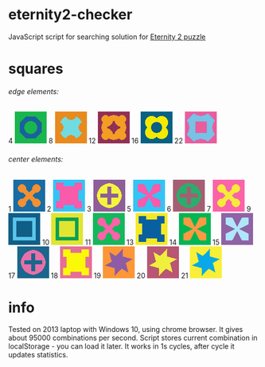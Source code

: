 # eternity2-checker

JavaScript script for searching solution for [Eternity 2 puzzle](https://en.wikipedia.org/wiki/Eternity_II_puzzle)

# squares

###### edge elements:

4 ![Square](/squares/4.png)
8 ![Square](/squares/8.png)
12 ![Square](/squares/12.png)
16 ![Square](/squares/16.png)
22 ![Square](/squares/22.png)

###### center elements:

1 ![Square](/squares/1.png)
2 ![Square](/squares/2.png)
3 ![Square](/squares/3.png)
5 ![Square](/squares/5.png)
6 ![Square](/squares/6.png)
7 ![Square](/squares/7.png)
9 ![Square](/squares/9.png)
10 ![Square](/squares/10.png)
11 ![Square](/squares/11.png)
13 ![Square](/squares/13.png)
14 ![Square](/squares/14.png)
15 ![Square](/squares/15.png)
17 ![Square](/squares/17.png)
18 ![Square](/squares/18.png)
19 ![Square](/squares/19.png)
20 ![Square](/squares/20.png)
21 ![Square](/squares/21.png)

# info

Tested on 2013 laptop with Windows 10, using chrome browser. It gives about 95000 combinations per second.
Script stores current combination in localStorage - you can load it later.
It works in 1s cycles, after cycle it updates statistics.
